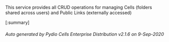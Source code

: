 






This service provides all CRUD operations for managing Cells (folders shared across users) and Public Links (externally accessed)

[:summary]

###### Auto generated by Pydio Cells Enterprise Distribution v2.1.6 on 9-Sep-2020
